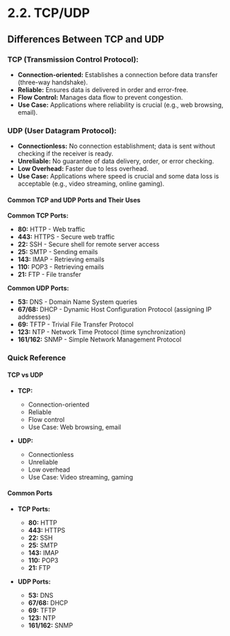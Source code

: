 # 2.2. TCP/UDP

## Differences Between TCP and UDP

### **TCP (Transmission Control Protocol):**

- **Connection-oriented:** Establishes a connection before data transfer (three-way handshake).
- **Reliable:** Ensures data is delivered in order and error-free.
- **Flow Control:** Manages data flow to prevent congestion.
- **Use Case:** Applications where reliability is crucial (e.g., web browsing, email).

### **UDP (User Datagram Protocol):**

- **Connectionless:** No connection establishment; data is sent without checking if the receiver is ready.
- **Unreliable:** No guarantee of data delivery, order, or error checking.
- **Low Overhead:** Faster due to less overhead.
- **Use Case:** Applications where speed is crucial and some data loss is acceptable (e.g., video streaming, online gaming).

#### Common TCP and UDP Ports and Their Uses

**Common TCP Ports:**

- **80:** HTTP - Web traffic
- **443:** HTTPS - Secure web traffic
- **22:** SSH - Secure shell for remote server access
- **25:** SMTP - Sending emails
- **143:** IMAP - Retrieving emails
- **110:** POP3 - Retrieving emails
- **21:** FTP - File transfer

**Common UDP Ports:**

- **53:** DNS - Domain Name System queries
- **67/68:** DHCP - Dynamic Host Configuration Protocol (assigning IP addresses)
- **69:** TFTP - Trivial File Transfer Protocol
- **123:** NTP - Network Time Protocol (time synchronization)
- **161/162:** SNMP - Simple Network Management Protocol

### Quick Reference

#### TCP vs UDP

- **TCP:**

  - Connection-oriented
  - Reliable
  - Flow control
  - Use Case: Web browsing, email

- **UDP:**
  - Connectionless
  - Unreliable
  - Low overhead
  - Use Case: Video streaming, gaming

#### Common Ports

- **TCP Ports:**

  - **80:** HTTP
  - **443:** HTTPS
  - **22:** SSH
  - **25:** SMTP
  - **143:** IMAP
  - **110:** POP3
  - **21:** FTP

- **UDP Ports:**
  - **53:** DNS
  - **67/68:** DHCP
  - **69:** TFTP
  - **123:** NTP
  - **161/162:** SNMP
